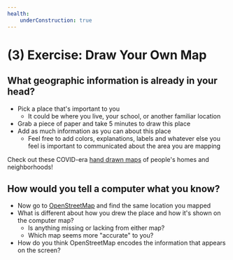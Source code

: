 ```yaml
---
health:
    underConstruction: true
---
```


# (3) Exercise: Draw Your Own Map

## What geographic information is already in your head?

* Pick a place that's important to you
    * It could be where you live, your school, or another familiar location
* Grab a piece of paper and take 5 minutes to draw this place
* Add as much information as you can about this place
    * Feel free to add colors, explanations, labels and whatever else you feel is important to communicated about the area you are mapping

<aside>

Check out these COVID-era [hand drawn maps](https://www.bloomberg.com/features/2020-coronavirus-lockdown-neighborhood-maps/) of people's homes and neighborhoods! 

</aside>

## How would you tell a computer what you know?

* Now go to [OpenStreetMap](https://www.openstreetmap.org/) and find the same location you mapped
* What is different about how you drew the place and how it's shown on the computer map?
    * Is anything missing or lacking from either map?
    * Which map seems more "accurate" to you?
* How do you think OpenStreetMap encodes the information that appears on the screen?


